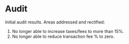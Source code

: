 # Audit

Initial audit results.
Areas addressed and rectified:
1. No longer able to increase taxes/fees to more than 15%.
2. No longer able to reduce transaction fee % to zero. 
